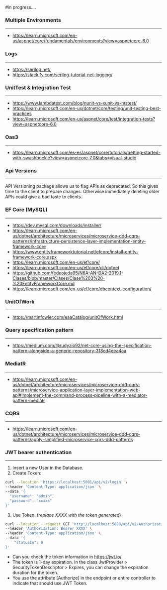 #in progress....


### Multiple Environments
---
* https://learn.microsoft.com/en-us/aspnet/core/fundamentals/environments?view=aspnetcore-6.0
	
### Logs
---
* https://serilog.net/
* https://stackify.com/serilog-tutorial-net-logging/
	
### UnitTest & Integration Test
---
* https://www.lambdatest.com/blog/nunit-vs-xunit-vs-mstest/
* https://learn.microsoft.com/en-us/dotnet/core/testing/unit-testing-best-practices
* https://learn.microsoft.com/en-us/aspnet/core/test/integration-tests?view=aspnetcore-6.0

### Oas3
---
* https://learn.microsoft.com/es-es/aspnet/core/tutorials/getting-started-with-swashbuckle?view=aspnetcore-7.0&tabs=visual-studio

### Api Versions
---
API Versioning package allows us to flag APIs as deprecated. So this gives time to the client to prepare changes. Otherwise immediately deleting older APIs could give a bad taste to clients.
	
### EF Core (MySQL)
---
* https://dev.mysql.com/downloads/installer/
* https://learn.microsoft.com/en-us/dotnet/architecture/microservices/microservice-ddd-cqrs-patterns/infrastructure-persistence-layer-implementation-entity-framework-core
* https://www.entityframeworktutorial.net/efcore/install-entity-framework-core.aspx
* https://learn.microsoft.com/en-us/ef/core/
* https://learn.microsoft.com/en-us/ef/core/cli/dotnet
* https://github.com/fedeojeda95/N6A-AN-DA2-2019.1-Clases/blob/master/Clases/Clase%203%20-%20EntityFrameworkCore.md
* https://learn.microsoft.com/en-us/ef/core/dbcontext-configuration/

### UnitOfWork
---
* https://martinfowler.com/eaaCatalog/unitOfWork.html

### Query specification pattern
---
* https://medium.com/@rudyzio92/net-core-using-the-specification-pattern-alongside-a-generic-repository-318cd4eea4aa

### MediatR
---
* https://learn.microsoft.com/en-us/dotnet/architecture/microservices/microservice-ddd-cqrs-patterns/microservice-application-layer-implementation-web-api#implement-the-command-process-pipeline-with-a-mediator-pattern-mediatr

### CQRS
---
* https://learn.microsoft.com/en-us/dotnet/architecture/microservices/microservice-ddd-cqrs-patterns/apply-simplified-microservice-cqrs-ddd-patterns

### JWT bearer authentication
---
1. Insert a new User in the Database.
2. Create Token:
```bash
curl --location 'https://localhost:5001/api/v2/login' \
--header 'Content-Type: application/json' \
--data '{
  "username": "admin",
  "password": "xxxxx"
}'
```
3. Use Token: (_replace XXXX with the token generated_)
```bash
curl --location --request GET 'http://localhost:5000/api/v2/Authorizations?sort=customer,asc;id,desc&offset=0&limit=200' \
--header 'Authorization: Bearer XXXX' \
--header 'Content-Type: application/json' \
--data '{
    "statusIn": 0
}'
```

* Can you check the token information in https://jwt.io/
* The token is 1-day expiration. In the class JwtProvider > SecurityTokenDescriptor > Expires, you can change the expiration duration for the token.
* You use the attribute [Authorize] in the endpoint or entire controller to indicate that should use JWT Token.